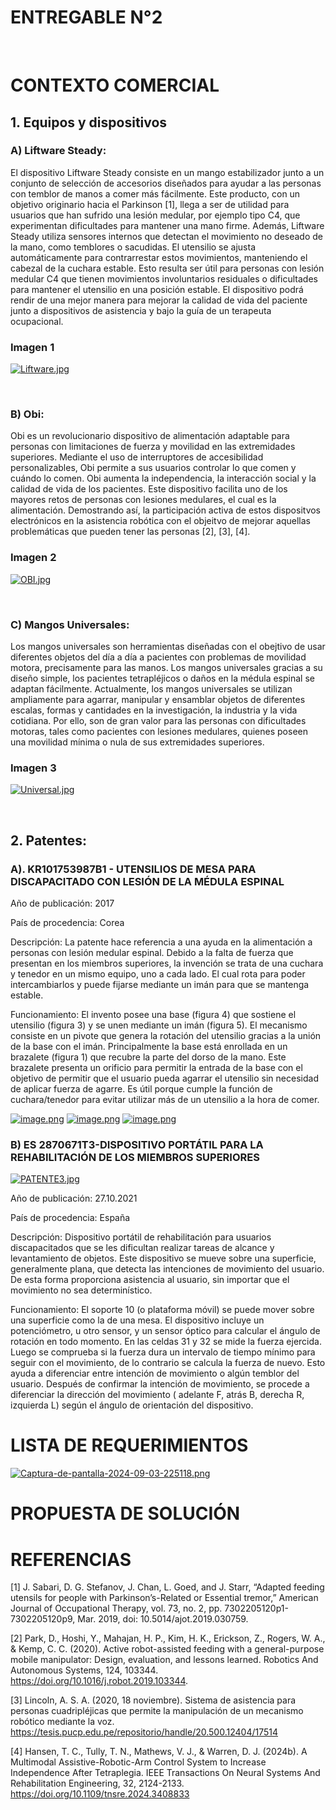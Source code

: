 # ENTREGABLE N°2
<br>

# CONTEXTO COMERCIAL
## 1. Equipos y dispositivos

### A) Liftware Steady: 

El dispositivo Liftware Steady consiste en un mango estabilizador junto a un conjunto de selección de accesorios diseñados para ayudar a las personas con temblor de manos a comer más fácilmente. Este producto, con un objetivo originario hacia el Parkinson [1], llega a ser de utilidad para usuarios que han sufrido una lesión medular, por ejemplo tipo C4, que experimentan dificultades para mantener una mano firme. Además, Liftware Steady utiliza sensores internos que detectan el movimiento no deseado de la mano, como temblores o sacudidas. El utensilio se ajusta automáticamente para contrarrestar estos movimientos, manteniendo el cabezal de la cuchara estable. Esto resulta ser útil para personas con lesión medular C4 que tienen movimientos involuntarios residuales o dificultades para mantener el utensilio en una posición estable. El dispositivo podrá rendir de una mejor manera para mejorar la calidad de vida del paciente junto a dispositivos de asistencia y bajo la guía de un terapeuta ocupacional. 
<br>
  ### Imagen 1
[![Liftware.jpg](https://i.postimg.cc/GhfpwYX4/Liftware.jpg)](https://postimg.cc/fJxsY3ns)

<br>

### B) Obi:

Obi es un revolucionario dispositivo de alimentación adaptable para personas con limitaciones de fuerza y movilidad en las extremidades superiores. Mediante el uso de interruptores de accesibilidad personalizables, Obi permite a sus usuarios controlar lo que comen y cuándo lo comen. Obi aumenta la independencia, la interacción social y la calidad de vida de los pacientes. Este dispositivo facilita uno de los mayores retos de personas con lesiones medulares, el cual es la alimentación. Demostrando así, la participación activa de estos dispositvos electrónicos en la asistencia robótica con el objeitvo de mejorar aquellas problemáticas que pueden tener las personas [2], [3], [4]. 
<br>
  ### Imagen 2
[![OBI.jpg](https://i.postimg.cc/FRKtHCRN/OBI.jpg)](https://postimg.cc/PL0V64YR)

<br>

### C) Mangos Universales:

Los mangos universales son herramientas diseñadas con el obejtivo de usar diferentes objetos del día a día a pacientes con problemas de movilidad motora, precisamente para las manos. Los mangos universales gracias a su diseño simple, los pacientes tetrapléjicos o daños en la médula espinal se adaptan fácilmente. Actualmente, los mangos universales se utilizan ampliamente para agarrar, manipular y ensamblar objetos de diferentes escalas, formas y cantidades en la investigación, la industria y la vida cotidiana. Por ello, son de gran valor para las personas con dificultades motoras, tales como pacientes con lesiones medulares, quienes poseen una movilidad mínima o nula de sus extremidades superiores.
<br>
### Imagen 3
[![Universal.jpg](https://i.postimg.cc/8zrXtQF7/Universal.jpg)](https://postimg.cc/ZW4L5Qxm)

<br>

## 2. Patentes:

### A). KR101753987B1 - UTENSILIOS DE MESA PARA DISCAPACITADO CON LESIÓN DE LA MÉDULA ESPINAL
Año de publicación: 2017

País de procedencia: Corea

Descripción:
La patente hace referencia a una ayuda en la alimentación a personas con lesión medular espinal. Debido a la falta de fuerza que presentan en los miembros superiores, la invención se trata de una cuchara y tenedor en un mismo equipo, uno a cada lado. El cual rota para poder intercambiarlos y puede fijarse mediante un imán para que se mantenga estable.

Funcionamiento:
El invento posee una base (figura 4) que sostiene el utensilio (figura 3) y se unen mediante un imán (figura 5). El mecanismo consiste en un pivote que genera la rotación del utensilio gracias a la unión de la base con el imán. Principalmente la base está enrollada en un brazalete (figura 1) que recubre la parte del dorso de la mano. Este brazalete presenta un orificio para permitir la entrada de la base con el objetivo de permitir que el usuario pueda agarrar el utensilio sin necesidad de aplicar fuerza de agarre. Es útil porque cumple la función de cuchara/tenedor para evitar utilizar más de un utensilio a la hora de comer. 

[![image.png](https://i.postimg.cc/xdbh3wkJ/image.png)](https://postimg.cc/HJd6pP9d)
[![image.png](https://i.postimg.cc/DzjDF7tM/image.png)](https://postimg.cc/zLhpFYDC)
[![image.png](https://i.postimg.cc/zBqBmFYj/image.png)](https://postimg.cc/v1SMf9Bg)


### B) ES 2870671T3-DISPOSITIVO PORTÁTIL PARA LA REHABILITACIÓN DE LOS MIEMBROS SUPERIORES
[![PATENTE3.jpg](https://i.postimg.cc/JnWQ0PYz/PATENTE3.jpg)](https://postimg.cc/VSDtHBcx)

Año de publicación: 27.10.2021

País de procedencia: España

Descripción: Dispositivo portátil de rehabilitación para usuarios discapacitados que se les dificultan realizar tareas de alcance y levantamiento de objetos. Este dispositivo se mueve sobre una superficie, generalmente plana, que detecta las intenciones de movimiento del usuario. De esta forma proporciona asistencia al usuario, sin importar que el movimiento no sea determinístico. 

Funcionamiento: El soporte 10 (o plataforma móvil) se puede mover sobre una superficie como la de una mesa. El dispositivo incluye un potenciómetro, u otro sensor, y un sensor óptico para calcular el ángulo de rotación en todo momento. En las celdas 31 y 32 se mide la fuerza ejercida. Luego se comprueba si la fuerza dura un intervalo de tiempo mínimo para seguir con el movimiento, de lo contrario se calcula la fuerza de nuevo. Esto ayuda a diferenciar entre intención de movimiento o algún temblor del usuario. Después de confirmar la intención de movimiento, se procede a diferenciar la dirección del movimiento ( adelante F, atrás B, derecha R, izquierda L) según el ángulo de orientación del dispositivo.


# LISTA DE REQUERIMIENTOS 

[![Captura-de-pantalla-2024-09-03-225118.png](https://i.postimg.cc/nLqtZ7Ys/Captura-de-pantalla-2024-09-03-225118.png)](https://postimg.cc/Lq4W3JWR)



# PROPUESTA DE SOLUCIÓN

# REFERENCIAS

[1] J. Sabari, D. G. Stefanov, J. Chan, L. Goed, and J. Starr, “Adapted feeding utensils for people with Parkinson’s-Related or Essential tremor,” American Journal of Occupational Therapy, vol. 73, no. 2, pp. 7302205120p1-7302205120p9, Mar. 2019, doi: 10.5014/ajot.2019.030759.

[2] Park, D., Hoshi, Y., Mahajan, H. P., Kim, H. K., Erickson, Z., Rogers, W. A., & Kemp, C. C. (2020). Active robot-assisted feeding with a general-purpose mobile manipulator: Design, evaluation, and lessons learned. Robotics And Autonomous Systems, 124, 103344. https://doi.org/10.1016/j.robot.2019.103344.

[3] Lincoln, A. S. A. (2020, 18 noviembre). Sistema de asistencia para personas cuadripléjicas que permite la manipulación de un mecanismo robótico mediante la voz. https://tesis.pucp.edu.pe/repositorio/handle/20.500.12404/17514

[4] Hansen, T. C., Tully, T. N., Mathews, V. J., & Warren, D. J. (2024b). A Multimodal Assistive-Robotic-Arm Control System to Increase Independence After Tetraplegia. IEEE Transactions On Neural Systems And Rehabilitation Engineering, 32, 2124-2133. https://doi.org/10.1109/tnsre.2024.3408833
